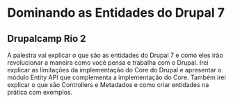 Dominando as Entidades do Drupal 7
===

Drupalcamp Rio 2
--

A palestra vai explicar o que são as entidades do Drupal 7 e como eles irão revolucionar a maneira como você pensa e trabalha com o Drupal. Irei explicar as limitações da implementação do Core do Drupal e apresentar o módulo Entity API que complementa a implementação do Core. Também irei explicar o que são Controllers e Metadados e como criar entidades na prática com exemplos.